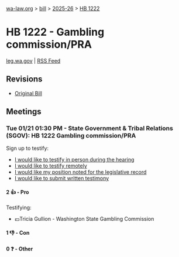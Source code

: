 [wa-law.org](/) > [bill](/bill/) > [2025-26](/bill/2025-26/) > [HB 1222](/bill/2025-26/hb/1222/)

# HB 1222 - Gambling commission/PRA
[leg.wa.gov](https://app.leg.wa.gov/billsummary?BillNumber=1222&Year=2025&Initiative=false) | [RSS Feed](./rss.xml)

## Revisions
* [Original Bill](1/)

## Meetings
### Tue 01/21 01:30 PM - State Government & Tribal Relations (SGOV): HB 1222 Gambling commission/PRA
Sign up to testify:
* [I would like to testify in person during the hearing](https://app.leg.wa.gov/csi/Testifier/Add?chamber=House&mId=32460&aId=161487&caId=24901&tId=1)
* [I would like to testify remotely](https://app.leg.wa.gov/csi/Testifier/Add?chamber=House&mId=32460&aId=161487&caId=24901&tId=2)
* [I would like my position noted for the legislative record](https://app.leg.wa.gov/csi/Testifier/Add?chamber=House&mId=32460&aId=161487&caId=24901&tId=3)
* [I would like to submit written testimony](https://app.leg.wa.gov/csi/Testifier/Add?chamber=House&mId=32460&aId=161487&caId=24901&tId=4)

#### 2 👍 - Pro
Testifying:
* 💵Tricia Gullion - Washington State Gambling Commission

#### 1 👎 - Con

#### 0 ❓ - Other
